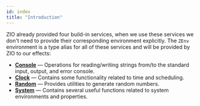 ```yaml
---
id: index
title: "Introduction"
---
```


ZIO already provided four build-in services, when we use these services we don't need to provide their corresponding environment explicitly. The `ZEnv` environment is a type alias for all of these services and will be provided by ZIO to our effects:

- **[Console](console.md)** — Operations for reading/writing strings from/to the standard input, output, and error console.
- **[Clock](clock.md)** — Contains some functionality related to time and scheduling. 
- **[Random](random.md)** — Provides utilities to generate random numbers.
- **[System](system.md)** — Contains several useful functions related to system environments and properties.
